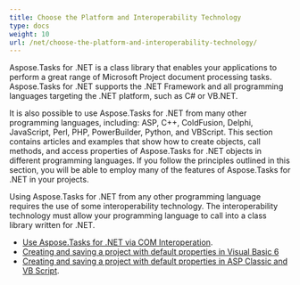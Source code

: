 ```yaml
---
title: Choose the Platform and Interoperability Technology
type: docs
weight: 10
url: /net/choose-the-platform-and-interoperability-technology/
---
```


Aspose.Tasks for .NET is a class library that enables your applications to perform a great range of Microsoft Project document processing tasks. Aspose.Tasks for .NET supports the .NET Framework and all programming languages targeting the .NET platform, such as C# or VB.NET.

It is also possible to use Aspose.Tasks for .NET from many other programming languages, including: ASP, C++, ColdFusion, Delphi, JavaScript, Perl, PHP, PowerBuilder, Python, and VBScript. This section contains articles and examples that show how to create objects, call methods, and access properties of Aspose.Tasks for .NET objects in different programming languages. If you follow the principles outlined in this section, you will be able to employ many of the features of Aspose.Tasks for .NET in your projects.

Using Aspose.Tasks for .NET from any other programming language requires the use of some interoperability technology. The interoperability technology must allow your programming language to call into a class library written for .NET.

- [Use Aspose.Tasks for .NET via COM Interoperation](/pages/createpage.action?spaceKey=tasksnet&title=Use+Aspose.Tasks+for+.NET+via+COM+Interoperation+%28zArchived%29&linkCreation=true&fromPageId=16286459).
- [Creating and saving a project with default properties in Visual Basic 6](/pages/createpage.action?spaceKey=tasksnet&title=Creating+and+Saving+a+Project+with+Default+Properties+%28zArchived%29&linkCreation=true&fromPageId=16286459)
- [Creating and saving a project with default properties in ASP Classic and VB Script](/pages/createpage.action?spaceKey=tasksnet&title=Creating+and+Saving+a+Project+with+Default+Properties+%28ASP+Classic%29+-+%28zArchived%29&linkCreation=true&fromPageId=16286459).
